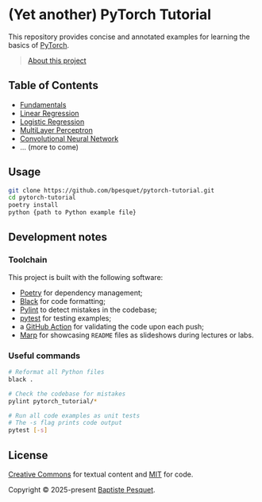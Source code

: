 # (Yet another) PyTorch Tutorial

This repository provides concise and annotated examples for learning the basics of [PyTorch](https://pytorch.org).

> [About this project](ABOUT.md)

## Table of Contents

- [Fundamentals](pytorch_tutorial/fundamentals/)
- [Linear Regression](pytorch_tutorial/linear_regression/)
- [Logistic Regression](pytorch_tutorial/logistic_regression/)
- [MultiLayer Perceptron](pytorch_tutorial/multilayer_perceptron/)
- [Convolutional Neural Network](pytorch_tutorial/convolutional_neural_network/)
- ... (more to come)

## Usage

```bash
git clone https://github.com/bpesquet/pytorch-tutorial.git
cd pytorch-tutorial
poetry install
python {path to Python example file}
```

## Development notes

### Toolchain

This project is built with the following software:

- [Poetry](https://python-poetry.org/) for dependency management;
- [Black](https://github.com/psf/black) for code formatting;
- [Pylint](https://github.com/pylint-dev/pylint) to detect mistakes in the codebase;
- [pytest](https://docs.pytest.org) for testing examples;
- a [GitHub Action](.github/workflows/ci.yaml) for validating the code upon each push;
- [Marp](https://marp.app/) for showcasing `README` files as slideshows during lectures or labs.

### Useful commands

```bash
# Reformat all Python files
black .

# Check the codebase for mistakes
pylint pytorch_tutorial/*

# Run all code examples as unit tests
# The -s flag prints code output
pytest [-s]
```

## License

[Creative Commons](LICENSE) for textual content and [MIT](CODE_LICENSE) for code.

Copyright © 2025-present [Baptiste Pesquet](https://bpesquet.fr).
